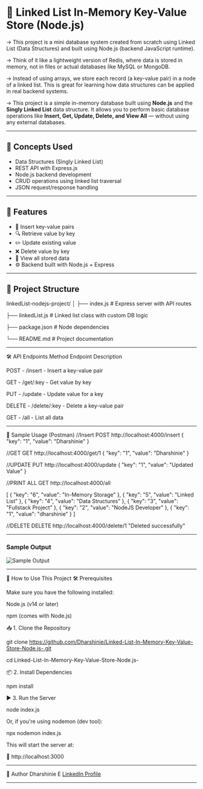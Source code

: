 
# 🔗 Linked List In-Memory Key-Value Store (Node.js)

-> This project is a mini database system created from scratch using Linked List (Data Structures) and built using Node.js (backend JavaScript runtime).

-> Think of it like a lightweight version of Redis, where data is stored in memory, not in files or actual databases like MySQL or MongoDB.

-> Instead of using arrays, we store each record (a key-value pair) in a node of a linked list. This is great for learning how data structures can be applied in real backend systems.

-> This project is a simple in-memory database built using **Node.js** and the **Singly Linked List** data structure. It allows you to perform basic database operations like **Insert, Get, Update, Delete, and View All** — without using any external databases.

---

## 🧠 Concepts Used

- Data Structures (Singly Linked List)
- REST API with Express.js
- Node.js backend development
- CRUD operations using linked list traversal
- JSON request/response handling

---

## 🚀 Features

- 🔄 Insert key-value pairs
- 🔍 Retrieve value by key
- ✏️ Update existing value
- ❌ Delete value by key
- 📃 View all stored data
- ⚙️ Backend built with Node.js + Express

---

## 📂 Project Structure

linkedList-nodejs-project/
│
├── index.js # Express server with API routes

├── linkedList.js # Linked list class with custom DB logic

├── package.json # Node dependencies

└── README.md # Project documentation

---

🛠️ API Endpoints
Method	   Endpoint	        Description

POST	- /insert	   -   Insert a key-value pair

GET	    - /get/:key	   -   Get value by key

PUT	    - /update	   -   Update value for a key

DELETE	- /delete/:key -   Delete a key-value pair

GET	    - /all	       -   List all data

---

🧪 Sample Usage (Postman)
//Insert
POST http://localhost:4000/insert
{
  "key": "1",
  "value": "Dharshinie"
}



//GET
GET http://localhost:4000/get/1
{
  "key": "1",
  "value": "Dharshinie"
}



//UPDATE
PUT http://localhost:4000/update
{
  "key": "1",
  "value": "Updated Value"
}




//PRINT ALL
GET http://localhost:4000/all

[
    {
        "key": "6",
        "value": "In-Memory Storage"
    },
    {
        "key": "5",
        "value": "Linked List"
    },
    {
        "key": "4",
        "value": "Data Structures"
    },
    {
        "key": "3",
        "value": "Fullstack Project"
    },
    {
        "key": "2",
        "value": "NodeJS Developer"
    },
    {
        "key": "1",
        "value": "dharshinie"
    }
]




//DELETE
DELETE http://localhost:4000/delete/1
"Deleted successfully"

---

### Sample Output

![Sample Output](https://github.com/user-attachments/assets/c31069dd-f4fc-4bf0-b9a2-403564e8f7b5)

---

🚀 How to Use This Project
🛠️ Prerequisites

Make sure you have the following installed:

Node.js (v14 or later)

npm (comes with Node.js)

📥 1. Clone the Repository

git clone https://github.com/Dharshinie/Linked-List-In-Memory-Key-Value-Store-Node.js-.git

cd Linked-List-In-Memory-Key-Value-Store-Node.js-

📦 2. Install Dependencies

npm install

▶️ 3. Run the Server

node index.js

Or, if you're using nodemon (dev tool):

npx nodemon index.js

This will start the server at:

📡 http://localhost:3000

---

📌 Author
Dharshinie E
[LinkedIn Profile](https://www.linkedin.com/in/dharsh-shinie/)

---

